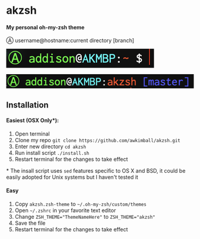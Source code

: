 # akzsh

#### My personal oh-my-zsh theme

Ⓐ  username@hostname:current directory [branch]

![Not showing branch](img/nogit.png)

![Showing branch](img/git.png)

## Installation

#### Easiest (OSX Only*): 

1. Open terminal
2. Clone my repo `git clone https://github.com/awkimball/akzsh.git`
3. Enter new directory `cd akzsh`
4. Run install script `./install.sh`
5. Restart terminal for the changes to take effect

\* The insall script uses `sed` features specific to OS X and BSD, it could be easily adopted for Unix systems but I haven't tested it

#### Easy

1. Copy `akzsh.zsh-theme` to `~/.oh-my-zsh/custom/themes`
2. Open `~/.zshrc` in your favorite text editor
3. Change `ZSH_THEME="ThemeNameHere"` to `ZSH_THEME="akzsh"`
4. Save the file
5. Restart terminal for the changes to take effect